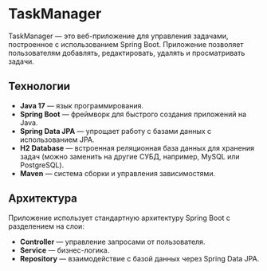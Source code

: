 # TaskManager

TaskManager — это веб-приложение для управления задачами, построенное с использованием Spring Boot. Приложение позволяет пользователям добавлять, редактировать, удалять и просматривать задачи.

## Технологии

- **Java 17** — язык программирования.
- **Spring Boot** — фреймворк для быстрого создания приложений на Java.
- **Spring Data JPA** — упрощает работу с базами данных с использованием JPA.
- **H2 Database** — встроенная реляционная база данных для хранения задач (можно заменить на другие СУБД, например, MySQL или PostgreSQL).
- **Maven** — система сборки и управления зависимостями.

## Архитектура

Приложение использует стандартную архитектуру Spring Boot с разделением на слои:

- **Controller** — управление запросами от пользователя.
- **Service** — бизнес-логика.
- **Repository** — взаимодействие с базой данных через Spring Data JPA.


